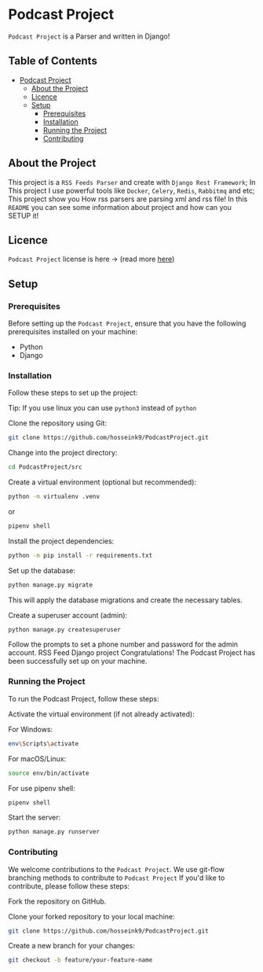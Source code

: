 # Podcast Project
`Podcast Project` is a Parser and written in Django!

## Table of Contents
- [Podcast Project](#rss-feed-django-project)
  - [About the Project](#about-the-project)
  - [Licence](#licence)
  - [Setup](#setup)
    - [Prerequisites](#prerequisites)
    - [Installation](#installation)
    - [Running the Project](#running-the-project)
    - [Contributing](#contributing)



## About the Project
This project is a `RSS Feeds Parser` and create with `Django Rest Framework`; In This project I use powerful tools like `Docker`, `Celery`, `Redis`, `Rabbitmq` and etc; This project show you How rss parsers are parsing xml and rss file!
In this `README` you can see some information about project and how can you SETUP it!


## Licence
`Podcast Project` license is here -> (read more [here](/LICENSE))



## Setup

### Prerequisites
Before setting up the `Podcast Project`, ensure that you have the following prerequisites installed on your machine:

- Python
- Django


### Installation
Follow these steps to set up the project:

Tip: If you use linux you can use `python3` instead of `python`

Clone the repository using Git:

```bash
git clone https://github.com/hosseink9/PodcastProject.git
```
Change into the project directory:
```bash
cd PodcastProject/src
```
Create a virtual environment (optional but recommended):
```bash
python -m virtualenv .venv
```
or

```bash
pipenv shell
```

Install the project dependencies:

```bash
python -m pip install -r requirements.txt
```

Set up the database:

```bash
python manage.py migrate
```
This will apply the database migrations and create the necessary tables.

Create a superuser account (admin):

```bash
python manage.py createsuperuser
```
Follow the prompts to set a phone number and password for the admin account.
RSS Feed Django project
Congratulations! The Podcast Project has been successfully set up on your machine.


### Running the Project
To run the Podcast Project, follow these steps:

Activate the virtual environment (if not already activated):

For Windows:

```bash
env\Scripts\activate
```
For macOS/Linux:

```bash
source env/bin/activate
```
For use pipenv shell:

```bash
pipenv shell
```
Start the server:

```bash
python manage.py runserver
```


### Contributing
We welcome contributions to the `Podcast Project`.
We use git-flow branching methods to contribute to `Podcast Project`
If you'd like to contribute, please follow these steps:

Fork the repository on GitHub.

Clone your forked repository to your local machine:

```bash
git clone https://github.com/hosseink9/PodcastProject.git
```
Create a new branch for your changes:


```bash
git checkout -b feature/your-feature-name
```
